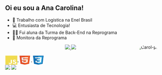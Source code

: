 ## Oi eu sou a Ana Carolina!
- :dizzy: Trabalho com Logística na Enel Brasil
- :computer: Entusiasta de Tecnologia!
- :woman_technologist: Fui aluna da Turma de Back-End na Reprograma
- :purple_heart: Monitora da Reprograma

<div align="center">
  <a href="https://github.com/carollynie">
   <img height="160em" src="https://github-readme-stats.vercel.app/api?username=carollynie&show_icons=true&theme=radical&include_all_commits=true&count_private=true"/>
  <img height="160em" src="https://github-readme-stats.vercel.app/api/top-langs/?username=carollynie&layout=compact&langs_count=7&theme=radical"/>
   <img align="right" alt="Carol-pic" height="150" style="border-radius:50px;" src="https://share-cdn.picrew.me/shareImg/org/202110/338224_oLWu9Jo4.png">
</div>
  
 <div style="display: inline_block"><br>
  <img align="center" alt="Carol-Js" height="30" width="40" src="https://raw.githubusercontent.com/devicons/devicon/master/icons/javascript/javascript-plain.svg">
  <img align="center" alt="Carol-HTML" height="30" width="40" src="https://raw.githubusercontent.com/devicons/devicon/master/icons/html5/html5-original.svg">
  <img align="center" alt="Carol-CSS" height="30" width="40" src="https://raw.githubusercontent.com/devicons/devicon/master/icons/css3/css3-original.svg">
</div>
  
 <div> 
  <a href = "mailto:carolina.oliveiralima9@gmail.com"><img src="https://img.shields.io/badge/-Gmail-%23333?style=for-the-badge&logo=gmail&logoColor=white" target="_blank"></a>
  <a href="https://www.linkedin.com/in/anacarolinna/" target="_blank"><img src="https://img.shields.io/badge/-LinkedIn-%230077B5?style=for-the-badge&logo=linkedin&logoColor=white" target="_blank"></a> 
 
 </div>

